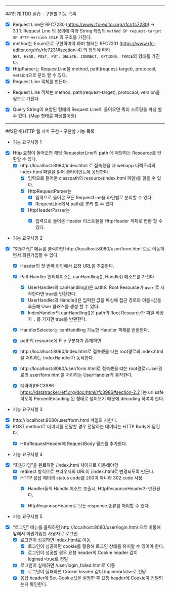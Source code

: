 ----
##1단계 TDD 실습 - 구현할 기능 목록

- [x] Request Line은 RFC7230 (https://www.rfc-editor.org/rfc/rfc7230) -> 3.1.1. Request Line 의 정의에 따라 String
  타입의 `method SP request-target SP HTTP-version CRLF` 의 구조를 가진다.
- [x] method는 Enum으로 구현하여야 하며 형태는 RFC7231 (https://www.rfc-editor.org/rfc/rfc7231#section-4) 의 정의에 따라  
  `GET, HEAD, POST, PUT, DELETE, CONNECT, OPTIONS, TRACE`의 형태를 가진다.
- [x] HttpParser는 RequestLine을 method, path(request-target), protocaol, version으로 분리 할 수 있다.
- [x] Request Line 객체를 만든다.
- Request Line 객체는 method, path(request-target), protocaol, version을 필드로 가진다.
- [x] Query String이 포함된 형태의 Request Line이 들어오면 쿼리 스트링을 파싱 할 수 있다. (Map 형태로 파싱할예정)

---
##2단계 HTTP 웹 서버 구현 - 구현할 기능 목록

- 기능 요구사항 1

- [x] Http 요청이 들어오면 해당 RequesterLine의 path 에 해당하는 Resource를 반환할 수 있다.
    - [x] http://localhost:8080/index.html 로 접속했을 때 webapp 디렉토리의 index.html 파일을 읽어 클라이언트에 응답한다.
        - [x] 입력으로 들어온 classpath의 resource(index.html 파일)를 읽을 수 있다.
        - [x] HttpRequestParser는
            - [x] 입력으로 들어온 모든 RequestLine을 라인별로 분리할 수 있다.
            - [x] RequestLine에서 path를 분리 할 수 있다.
        - [x] HttpHeaderParser는
            - [x] 입력으로 들어온 Header 리스트들을 HttpHeader 객체로 변환 할 수 있다.


- 기능 요구사항 2

- [x] “회원가입” 메뉴를 클릭하면 http://localhost:8080/user/form.html 으로 이동하면서 회원가입할 수 있다.
    - [x] Header의 첫 번째 라인에서 요청 URL을 추출한다.
    - [x] PathHandler 인터페이스는 canHandling(), Handle() 메소드를 가진다.
        - [x] UserHandler의 canHandling()은 path의 Root Resource가 `user` 로 시작한다면 true를 반환한다.
        - [x] UserHandler의 Handle()은 입력한 값을 파싱해 접근 경로와 이름=값을 추출해 User 클래스를 생성 할 수 있다.
        - [x] IndexHandler의 canHandling()은 path의 Root Resource가 파일 확장자 `.` 를 가지면 true를 반환한다.
    - [x] HandlerSelector는 canHandling 가능한 Handler 객체를 반환한다.
    - [x] path의 resource에 File 구분자가 존재하면
    - [x] http://localhost:8080/index.html로 접속했을 때는 root경로의 index.html을 처리하는 IndexHandler가 동작한다.
    - [x] http://localhost:8080/user/form.html로 접속했을 떄는 root경로+User경로의 user/form.html을 처리하는 UserHandler가 동작한다.
    - [x] 예약어(RFC3986 https://datatracker.ietf.org/doc/html/rfc3986#section-2.2 )는 url safe 하도록 PercentEncoding 된 형태로
      넘어오기 때문에 decoding 하여야 한다.


- 기능 요구사항 3
- [x] http://localhost:8080/user/form.html 파일의 시한다.
- [x] POST method로 데이터를 전달할 경우 전달하는 데이터는 HTTP Body에 담긴다.
    - [x] HttpRequestHeader에 RequestBody 필드를 추가한다.


- 기능 요구사항 4
- [x] “회원가입”을 완료하면 /index.html 페이지로 이동해야함
    - [x] redirect 방식으로 브라우저의 URL이 /index.html로 변경되도록 만든다.
    - [x] HTTP 응답 헤더의 status code를 200이 아니라 302 code 사용
        - [x] Handler들의 Handle 메소드 호출시, HttpResponseHeader가 반환된다.
        - [x] HttpResponseHeader로 모든 response 종류를 처리할 수 있다.


- 기능 요구사항 5
- [x] “로그인” 메뉴를 클릭하면 http://localhost:8080/user/login.html 으로 이동해 앞에서 회원가입한 사용자로 로그인
    - [x] 로그인이 성공하면 index.html로 이동
        - [x] 로그인이 성공하면 cookie를 활용해 로그인 상태를 유지할 수 있어야 한다.
        - [x] 로그인이 성공할 경우 요청 header의 Cookie header 값이 logined=true로 전달
    - [x] 로그인이 실패하면 /user/login_failed.html로 이동
        - [x] 로그인이 실패하면 Cookie header 값이 logined=false로 전달
    - [x] 응답 header에 Set-Cookie값을 설정한 후 요청 header에 Cookie이 전달되는지 확인한다. 
